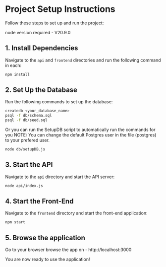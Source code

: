 # Project Setup Instructions

Follow these steps to set up and run the project:

node version required - V20.9.0

## 1. Install Dependencies

Navigate to the `api` and `frontend` directories and run the following command in each:

```bash
npm install
```

## 2. Set Up the Database

Run the following commands to set up the database:

```bash
createdb <your_database_name>
psql -f db/schema.sql
psql -f db/seed.sql
```

Or you can run the SetupDB script to automatically run the commands for you
NOTE: You can change the default Postgres user in the file (postgres) to your prefered user.

```bash
node db/setupDB.js
```

## 3. Start the API

Navigate to the `api` directory and start the API server:

```bash
node api/index.js
```

## 4. Start the Front-End

Navigate to the `frontend` directory and start the front-end application:

```bash
npm start
```

## 5. Browse the application

Go to your browser browse the app on - http://localhost:3000

You are now ready to use the application!
